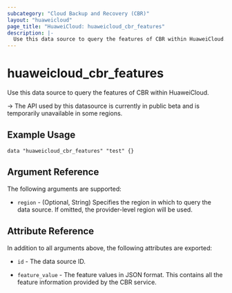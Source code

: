 ```yaml
---
subcategory: "Cloud Backup and Recovery (CBR)"
layout: "huaweicloud"
page_title: "HuaweiCloud: huaweicloud_cbr_features"
description: |-
  Use this data source to query the features of CBR within HuaweiCloud.
---
```


# huaweicloud_cbr_features

Use this data source to query the features of CBR within HuaweiCloud.

-> The API used by this datasource is currently in public beta and is temporarily unavailable in some regions.

## Example Usage

```hcl
data "huaweicloud_cbr_features" "test" {}
```

## Argument Reference

The following arguments are supported:

* `region` - (Optional, String) Specifies the region in which to query the data source.
  If omitted, the provider-level region will be used.

## Attribute Reference

In addition to all arguments above, the following attributes are exported:

* `id` - The data source ID.

* `feature_value` - The feature values in JSON format. This contains all the feature information provided by the CBR service.
